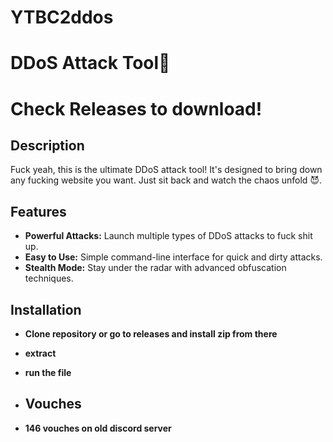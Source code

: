 # YTBC2ddos
# DDoS Attack Tool💖
# Check Releases to download!
## Description

Fuck yeah, this is the ultimate DDoS attack tool! It's designed to bring down any fucking website you want. Just sit back and watch the chaos unfold 😈.

## Features

- **Powerful Attacks:** Launch multiple types of DDoS attacks to fuck shit up.
- **Easy to Use:** Simple command-line interface for quick and dirty attacks.
- **Stealth Mode:** Stay under the radar with advanced obfuscation techniques.

## Installation

- **Clone repository or go to releases and install zip from there**
- **extract**
- **run the file**

- ## Vouches

- **146 vouches on old discord server**
